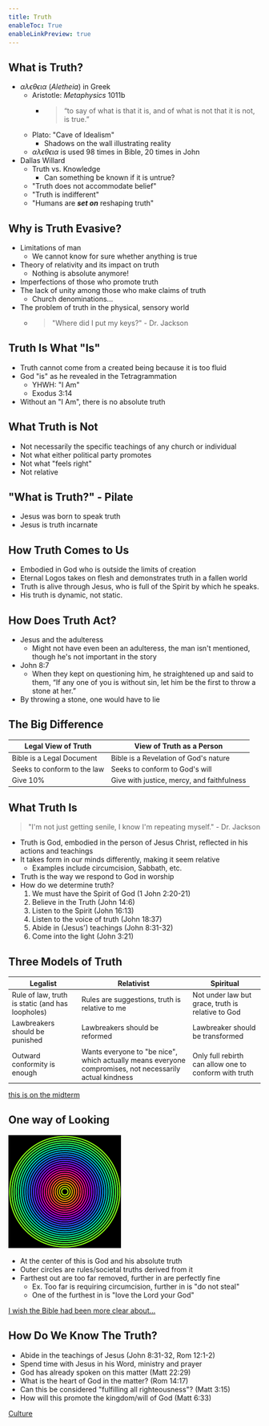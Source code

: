 ```yaml
---
title: Truth
enableToc: True
enableLinkPreview: true
---
```


## What is Truth?

- $\alpha \lambda \epsilon \theta \epsilon \iota \alpha$ (*Aletheia*) in Greek
	- Aristotle: *Metaphysics* 1011b
		- > “to say of what is that it is, and of what is not that it is not, is true.”
	- Plato: "Cave of Idealism"
		- Shadows on the wall illustrating reality
	- $\alpha \lambda \epsilon \theta \epsilon \iota \alpha$ is used 98 times in Bible, 20 times in John
- Dallas Willard
	- Truth vs. Knowledge
		- Can something be known if it is untrue?
	- "Truth does not accommodate belief"
	- "Truth is indifferent"
	- "Humans are ***set on*** reshaping truth"

## Why is Truth Evasive?

- Limitations of man
	- We cannot know for sure whether anything is true
- Theory of relativity and its impact on truth
	- Nothing is absolute anymore!
- Imperfections of those who promote truth
- The lack of unity among those who make claims of truth
	- Church denominations...
- The problem of truth in the physical, sensory world
	- > "Where did I put my keys?" - Dr. Jackson

## Truth Is What "Is"

- Truth cannot come from a created being because it is too fluid
- God "is" as he revealed in the Tetragrammation
	- YHWH: "I Am"
	- Exodus 3:14
- Without an "I Am", there is no absolute truth

## What Truth is Not

- Not necessarily the specific teachings of any church or individual
- Not what either political party promotes
- Not what "feels right"
- Not relative

## "What is Truth?" - Pilate

- Jesus was born to speak truth
- Jesus is truth incarnate

## How Truth Comes to Us

- Embodied in God who is outside the limits of creation
- Eternal Logos takes on flesh and demonstrates truth in a fallen world
- Truth is alive through Jesus, who is full of the Spirit by which he speaks.
- His truth is dynamic, not static.

## How Does Truth Act?

- Jesus and the adulteress
	- Might not have even been an adulteress, the man isn't mentioned, though he's not important in the story
- John 8:7
	- When they kept on questioning him, he straightened up and said to them, “If any one of you is without sin, let him be the first to throw a stone at her.”
- By throwing a stone, one would have to lie

## The Big Difference

| Legal View of Truth         | View of Truth as a Person                  |
| --------------------------- | ------------------------------------------ |
| Bible is a Legal Document   | Bible is a Revelation of God's nature      |
| Seeks to conform to the law | Seeks to conform to God's will             |
| Give 10%                    | Give with justice, mercy, and faithfulness |

## What Truth Is

> "I'm not just getting senile, I know I'm repeating myself." - Dr. Jackson

- Truth is God, embodied in the person of Jesus Christ, reflected in his actions and teachings
- It takes form in our minds differently, making it seem relative
	- Examples include circumcision, Sabbath, etc.
- Truth is the way we respond to God in worship
- How do we determine truth?
	1. We must have the Spirit of God (1 John 2:20-21)
	2. Believe in the Truth (John 14:6)
	3. Listen to the Spirit (John 16:13)
	4. Listen to the voice of truth (John 18:37)
	5. Abide in (Jesus') teachings (John 8:31-32)
	6. Come into the light (John 3:21)

## Three Models of Truth

| Legalist                                         | Relativist                                                                                              | Spiritual                                             |
| ------------------------------------------------ | ------------------------------------------------------------------------------------------------------- | ----------------------------------------------------- |
| Rule of law, truth is static (and has loopholes) | Rules are suggestions, truth is relative to me                                                              | Not under law but grace, truth is relative to God     |
| Lawbreakers should be punished                   | Lawbreakers should be reformed                                                                          | Lawbreaker should be transformed                      | 
| Outward conformity is enough                     | Wants everyone to "be nice", which actually means everyone compromises, not necessarily actual kindness | Only full rebirth can allow one to conform with truth |

<u>this is on the midterm</u>

## One way of Looking

![](notes/Spring%202023/World%20Christian/Class%20Notes/Pasted%20image%2020230224142830.png)

- At the center of this is God and his absolute truth
- Outer circles are rules/societal truths derived from it
- Farthest out are too far removed, further in are perfectly fine
	- Ex. Too far is requiring circumcision, further in is "do not steal"
	- One of the furthest in is "love the Lord your God"

[I wish the Bible had been more clear about...](notes/Spring%202023/World%20Christian/Class%20Notes/I%20wish%20the%20Bible%20had%20been%20more%20clear%20about....md)

## How Do We Know The Truth?

- Abide in the teachings of Jesus (John 8:31-32, Rom 12:1-2)
- Spend time with Jesus in his Word, ministry and prayer
- God has already spoken on this matter (Matt 22:29)
- What is the heart of God in the matter? (Rom 14:17)
- Can this be considered "fulfilling all righteousness"? (Matt 3:15)
- How will this promote the kingdom/will of God (Matt 6:33)

[Culture](notes/Spring%202023/World%20Christian/Class%20Notes/Culture.md)